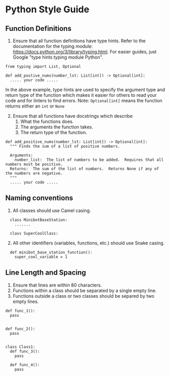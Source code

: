 # Python Style Guide
## Function Definitions
1. Ensure that all function definitions have type hints.  Refer to the documentation for the typing module: https://docs.python.org/3/library/typing.html.  For easier guides, just Google "type hints typing module Python".
```
from typing import List, Optional

def add_postive_nums(number_lst: List[int]) -> Optional[int]:
  ..... your code .....
```
In the above example, type hints are used to specify the argument type and return type of the function which makes it easier for others to read your code and for linters to find errors.  Note: `Optional[int]` means the function returns either an `int` or `None`

2.  Ensure that all functions have docstrings which describe 
    1. What the functions does.
    2. The arguments the function takes. 
    3. The return type of the function.
```
def add_positive_nums(number_lst: List[int]) -> Optional[int]:
  """ Finds the sum of a list of positive numbers.  
  
  Arguments:
    number_list:  The list of numbers to be added.  Requires that all numbers must be positive.
  Returns:  The sum of the list of numbers.  Returns None if any of the numbers are negative. 
  """
  ..... your code .....
```

## Naming conventions
1. All classes should use Camel casing. 
```
  class MinibotBaseStation:
    .......
    
  class SuperCoolClass:
```
2. All other identifiers (variables, functions, etc.) should use Snake casing.  
```
  def minibot_base_station_function():
    super_cool_variable = 1
```
## Line Length and Spacing
1. Ensure that lines are within 80 characters.
2. Functions within a class should be separated by a single empty line.
3. Functions outside a class or two classes should be separed by two empty lines.
```
def func_1():
  pass


def func_2():
  pass


class Class1:
  def func_3():
    pass
  
  def func_4():
    pass
```

